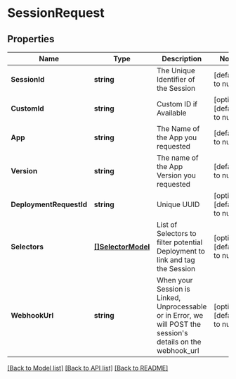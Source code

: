 # SessionRequest

## Properties
Name | Type | Description | Notes
------------ | ------------- | ------------- | -------------
**SessionId** | **string** | The Unique Identifier of the Session | [default to null]
**CustomId** | **string** | Custom ID if Available | [optional] [default to null]
**App** | **string** | The Name of the App you requested | [default to null]
**Version** | **string** | The name of the App Version you requested | [default to null]
**DeploymentRequestId** | **string** | Unique UUID | [optional] [default to null]
**Selectors** | [**[]SelectorModel**](SelectorModel.md) | List of Selectors to filter potential Deployment to link and tag the Session | [optional] [default to null]
**WebhookUrl** | **string** | When your Session is Linked, Unprocessable or in Error, we will POST the session&#39;s details on the webhook_url  | [optional] [default to null]

[[Back to Model list]](../README.md#documentation-for-models) [[Back to API list]](../README.md#documentation-for-api-endpoints) [[Back to README]](../README.md)


